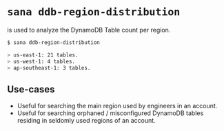 # `sana ddb-region-distribution`

is used to analyze the DynamoDB Table count per region.

```sh
$ sana ddb-region-distribution

> us-east-1: 21 tables.
> us-west-1: 4 tables.
> ap-southeast-1: 3 tables.
```

## Use-cases

- Useful for searching the main region used by engineers in an account.
- Useful for searching orphaned / misconfigured DynamoDB tables residing in seldomly used regions of an account.
